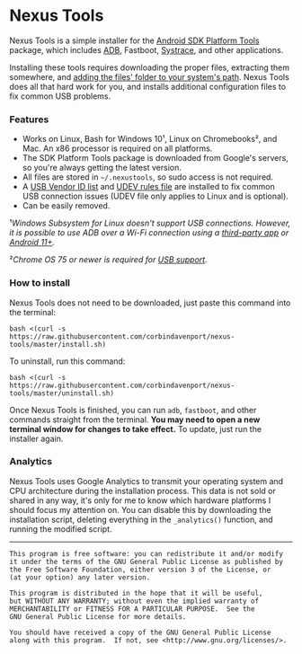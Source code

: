 # Nexus Tools

Nexus Tools is a simple installer for the [Android SDK Platform Tools](https://developer.android.com/studio/releases/platform-tools) package, which includes [ADB](https://developer.android.com/studio/command-line/adb.html), Fastboot, [Systrace](https://developer.android.com/studio/profile/systrace-commandline.html), and other applications.

Installing these tools requires downloading the proper files, extracting them somewhere, and [adding the files' folder to your system's path](https://askubuntu.com/a/60221). Nexus Tools does all that hard work for you, and installs additional configuration files to fix common USB problems.

### Features

* Works on Linux, Bash for Windows 10¹, Linux on Chromebooks², and Mac. An x86 processor is required on all platforms.
* The SDK Platform Tools package is downloaded from Google's servers, so you're always getting the latest version.
* All files are stored in `~/.nexustools`, so sudo access is not required.
* A [USB Vendor ID list](https://apkudo.com/one-true-adb_usb-ini-to-rule-them-all/) and [UDEV rules file](https://github.com/M0Rf30/android-udev-rules/blob/master/51-android.rules) are installed to fix common USB connection issues (UDEV file only applies to Linux and is optional).
* Can be easily removed.

¹*Windows Subsystem for Linux doesn't support USB connections. However, it is possible to use ADB over a Wi-Fi connection using a [third-party app](https://play.google.com/store/apps/details?id=com.ttxapps.wifiadb) or [Android 11+](https://www.androidpolice.com/2020/03/18/android-11-developer-preview-2-fully-supports-wireless-adb/).*

²*Chrome OS 75 or newer is required for [USB support](https://www.androidpolice.com/2019/06/26/chrome-os-75/).*

### How to install

Nexus Tools does not need to be downloaded, just paste this command into the terminal:
```
bash <(curl -s https://raw.githubusercontent.com/corbindavenport/nexus-tools/master/install.sh)
```
To uninstall, run this command:
```
bash <(curl -s https://raw.githubusercontent.com/corbindavenport/nexus-tools/master/uninstall.sh)
```

Once Nexus Tools is finished, you can run `adb`, `fastboot`, and other commands straight from the terminal. **You may need to open a new terminal window for changes to take effect.** To update, just run the installer again.

### Analytics

Nexus Tools uses Google Analytics to transmit your operating system and CPU architecture during the installation process. This data is not sold or shared in any way, it's only for me to know which hardware platforms I should focus my attention on. You can disable this by downloading the installation script, deleting everything in the `_analytics()` function, and running the modified script.

---------------------------------------

    This program is free software: you can redistribute it and/or modify
    it under the terms of the GNU General Public License as published by
    the Free Software Foundation, either version 3 of the License, or
    (at your option) any later version.

    This program is distributed in the hope that it will be useful,
    but WITHOUT ANY WARRANTY; without even the implied warranty of
    MERCHANTABILITY or FITNESS FOR A PARTICULAR PURPOSE.  See the
    GNU General Public License for more details.

    You should have received a copy of the GNU General Public License
    along with this program.  If not, see <http://www.gnu.org/licenses/>.
